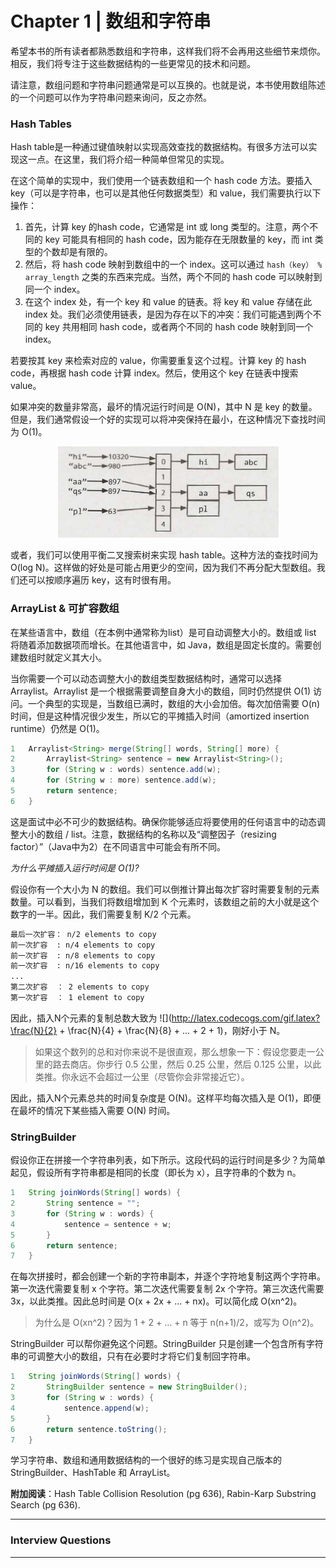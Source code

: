 # Chapter 1 | 数组和字符串

希望本书的所有读者都熟悉数组和字符串，这样我们将不会再用这些细节来烦你。相反，我们将专注于这些数据结构的一些更常见的技术和问题。

请注意，数组问题和字符串问题通常是可以互换的。也就是说，本书使用数组陈述的一个问题可以作为字符串问题来询问，反之亦然。

### Hash Tables

Hash table是一种通过键值映射以实现高效查找的数据结构。有很多方法可以实现这一点。在这里，我们将介绍一种简单但常见的实现。

在这个简单的实现中，我们使用一个链表数组和一个 hash code 方法。要插入 key（可以是字符串，也可以是其他任何数据类型）和 value，我们需要执行以下操作：

1. 首先，计算 key 的hash code，它通常是 int 或 long 类型的。注意，两个不同的 key 可能具有相同的 hash code，因为能存在无限数量的 key，而 int 类型的个数却是有限的。
2. 然后，将 hash code 映射到数组中的一个 index。这可以通过 `hash（key） % array_length` 之类的东西来完成。当然，两个不同的 hash code 可以映射到同一个 index。
3. 在这个 index 处，有一个 key 和 value 的链表。将 key 和 value 存储在此 index 处。我们必须使用链表，是因为存在以下的冲突：我们可能遇到两个不同的 key 共用相同 hash code，或者两个不同的 hash code 映射到同一个 index。

若要按其 key 来检索对应的 value，你需要重复这个过程。计算 key 的 hash code，再根据 hash code 计算 index。然后，使用这个 key 在链表中搜索 value。

如果冲突的数量非常高，最坏的情况运行时间是 O(N)，其中 N 是 key 的数量。但是，我们通常假设一个好的实现可以将冲突保持在最小，在这种情况下查找时间为 O(1)。

<div align=center><img src="img/ch1_1.png"/></div>

或者，我们可以使用平衡二叉搜索树来实现 hash table。这种方法的查找时间为 O(log N)。这样做的好处是可能占用更少的空间，因为我们不再分配大型数组。我们还可以按顺序遍历 key，这有时很有用。

### ArrayList & 可扩容数组

在某些语言中，数组（在本例中通常称为list）是可自动调整大小的。数组或 list 将随着添加数据项而增长。在其他语言中，如 Java，数组是固定长度的。需要创建数组时就定义其大小。

当你需要一个可以动态调整大小的数组类型数据结构时，通常可以选择 Arraylist。Arraylist 是一个根据需要调整自身大小的数组，同时仍然提供 O(1) 访问。一个典型的实现是，当数组已满时，数组的大小会加倍。每次加倍需要 O(n) 时间，但是这种情况很少发生，所以它的平摊插入时间（amortized insertion runtime）仍然是 O(1)。

```java
1 	Arraylist<String> merge(String[] words, String[] more) {
2 		Arraylist<String> sentence = new Arraylist<String>();
3 		for (String w : words) sentence.add(w);
4 		for (String w : more) sentence.add(w);
5 		return sentence;
6 	}
```

这是面试中必不可少的数据结构。确保你能够适应将要使用的任何语言中的动态调整大小的数组 / list。注意，数据结构的名称以及“调整因子（resizing factor）”（Java中为2）在不同语言中可能会有所不同。

*为什么平摊插入运行时间是 O(1)?*

假设你有一个大小为 N 的数组。我们可以倒推计算出每次扩容时需要复制的元素数量。可以看到，当我们将数组增加到 K 个元素时，该数组之前的大小就是这个数字的一半。因此，我们需要复制 K/2 个元素。

```markdown
最后一次扩容： n/2 elements to copy
前一次扩容  : n/4 elements to copy
前一次扩容  : n/8 elements to copy
前一次扩容  : n/16 elements to copy
...
第二次扩容  ： 2 elements to copy
第一次扩容  ： 1 element to copy
```

因此，插入N个元素的复制总数大致为 ![](http://latex.codecogs.com/gif.latex?\frac{N}{2} + \frac{N}{4} + \frac{N}{8} + ... + 2 + 1)，刚好小于 N。

> 如果这个数列的总和对你来说不是很直观，那么想象一下：假设您要走一公里的路去商店。你步行 0.5 公里，然后 0.25 公里，然后 0.125 公里，以此类推。你永远不会超过一公里（尽管你会非常接近它）。

因此，插入N个元素总共的时间复杂度是 O(N)。这样平均每次插入是 O(1)，即便在最坏的情况下某些插入需要 O(N) 时间。

### StringBuilder

假设你正在拼接一个字符串列表，如下所示。这段代码的运行时间是多少？为简单起见，假设所有字符串都是相同的长度（即长为 x），且字符串的个数为 n。

```java
1 	String joinWords(String[] words) {
2 		String sentence = "";
3 		for (String w : words) {
4 			sentence = sentence + w;
5		}
6 		return sentence;
7 	}
```

在每次拼接时，都会创建一个新的字符串副本，并逐个字符地复制这两个字符串。第一次迭代需要复制 x 个字符。第二次迭代需要复制 2x 个字符。第三次迭代需要 3x，以此类推。因此总时间是 O(x + 2x + … + nx)。可以简化成 O(xn^2)。

> 为什么是 O(xn^2)？因为 1 + 2 + ... + n​ 等于 n(n+1)/2，或写为 O(n^2)。

StringBuilder 可以帮你避免这个问题。StringBuilder 只是创建一个包含所有字符串的可调整大小的数组，只有在必要时才将它们复制回字符串。

```java
1 	String joinWords(String[] words) {
2 		StringBuilder sentence = new StringBuilder();
3 		for (String w : words) {
4 			sentence.append(w);
5		}
6 		return sentence.toString();
7 	}
```

学习字符串、数组和通用数据结构的一个很好的练习是实现自己版本的 StringBuilder、HashTable 和 ArrayList。

**附加阅读**：Hash Table Collision Resolution (pg 636), Rabin-Karp Substring Search (pg 636).

---

### Interview Questions

---

